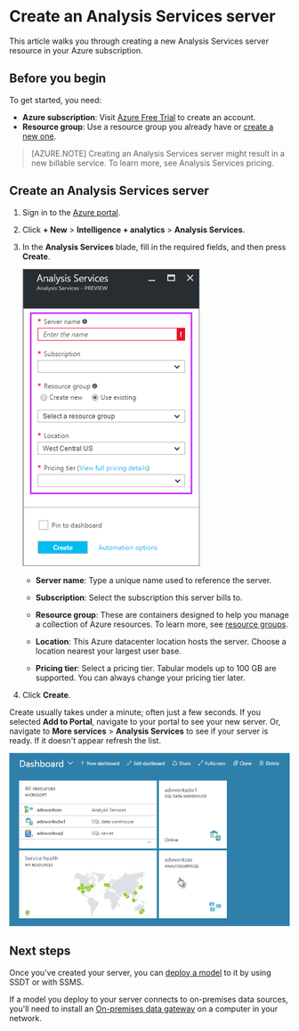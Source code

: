 <properties
   pageTitle="Create an Analysis Services server in Azure | Microsoft Azure"
   description="Learn how to create an Analysis Services server instance in Azure."
   services="analysis-services"
   documentationCenter=""
   authors="minewiskan"
   manager="erikre"
   editor=""
   tags=""/>
<tags
   ms.service="analysis-services"
   ms.devlang="NA"
   ms.topic="article"
   ms.tgt_pltfrm="NA"
   ms.workload="na"
   ms.date="10/24/2016"
   ms.author="owend"/>

# Create an Analysis Services server
This article walks you through creating a new Analysis Services server resource in your Azure subscription.

## Before you begin
To get started, you need:

- **Azure subscription**: Visit [Azure Free Trial](https://azure.microsoft.com/offers/ms-azr-0044p/) to create an account.
- **Resource group**: Use a resource group you already have or [create a new one](../azure-resource-manager/resource-group-overview.md).

> [AZURE.NOTE] Creating an Analysis Services server might result in a new billable service. To learn more, see Analysis Services pricing.

## Create an Analysis Services server

1. Sign in to the [Azure portal](https://portal.azure.com).

2. Click **+ New** > **Intelligence + analytics** > **Analysis Services**.

3. In the **Analysis Services** blade, fill in the required fields, and then press **Create**.

    ![Create server](./media/analysis-services-create-server/aas-create-server-blade.png)

	- **Server name**: Type a unique name used to reference the server.

    - **Subscription**: Select the subscription this server bills to.

    - **Resource group**: These are containers designed to help you manage a collection of Azure resources. To learn more, see [resource groups](../resource-group-overview.md).

    - **Location**: This Azure datacenter location hosts the server. Choose a location nearest your largest user base.

    - **Pricing tier**: Select a pricing tier. Tabular models up to 100 GB are supported. You can always change your pricing tier later.

4. Click **Create**.

Create usually takes under a minute; often just a few seconds. If you selected **Add to Portal**, navigate to your portal to see your new server. Or, navigate to **More services** > **Analysis Services** to see if your server is ready. If it doesn't appear refresh the list.

 ![Dashboard](./media/analysis-services-create-server/aas-create-server-dashboard.png)


## Next steps
Once you've created your server, you can [deploy a  model](analysis-services-deploy.md) to it by using SSDT or with SSMS.

If a model you deploy to your server connects to on-premises data sources, you'll need to install an [On-premises data gateway](analysis-services-gateway.md) on a computer in your network.
